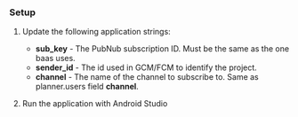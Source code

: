 ### Setup

1. Update the following application strings:
	* **sub_key** - The PubNub subscription ID. Must be the same as the one baas uses.
	* **sender_id** - The id used in GCM/FCM to identify the project.
	* **channel** - The name of the channel to subscribe to. Same as planner.users field **channel**.



2. Run the application with Android Studio